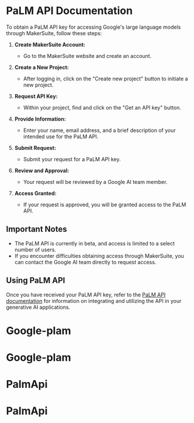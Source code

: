# PaLM API Documentation

To obtain a PaLM API key for accessing Google's large language models through MakerSuite, follow these steps:

1. **Create MakerSuite Account:**
   - Go to the MakerSuite website and create an account.

2. **Create a New Project:**
   - After logging in, click on the "Create new project" button to initiate a new project.

3. **Request API Key:**
   - Within your project, find and click on the "Get an API key" button.

4. **Provide Information:**
   - Enter your name, email address, and a brief description of your intended use for the PaLM API.

5. **Submit Request:**
   - Submit your request for a PaLM API key.

6. **Review and Approval:**
   - Your request will be reviewed by a Google AI team member.

7. **Access Granted:**
   - If your request is approved, you will be granted access to the PaLM API.

## Important Notes

- The PaLM API is currently in beta, and access is limited to a select number of users.
- If you encounter difficulties obtaining access through MakerSuite, you can contact the Google AI team directly to request access.

## Using PaLM API

Once you have received your PaLM API key, refer to the [PaLM API documentation](https://developers.generativeai.google/) for information on integrating and utilizing the API in your generative AI applications.
# Google-plam
# Google-plam
# PalmApi
# PalmApi
